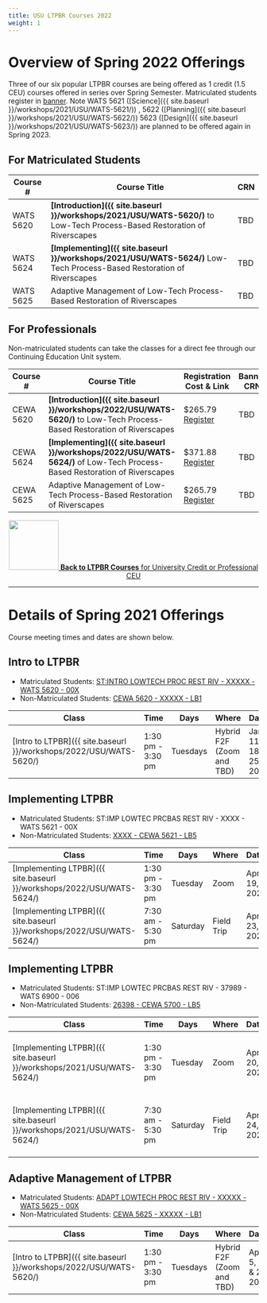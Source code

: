 ```yaml
---
title: USU LTPBR Courses 2022
weight: 1
---
```


# Overview of Spring 2022 Offerings

Three of our six popular LTPBR courses  are being offered as 1 credit (1.5 CEU) courses offered in series over Spring Semester.  Matriculated students register in [banner](http://banner.usu.edu). Note WATS 5621 ([Science]({{ site.baseurl }}/workshops/2021/USU/WATS-5621/)) , 5622 ([Planning]({{ site.baseurl }}/workshops/2021/USU/WATS-5622/)) 5623 ([Design]({{ site.baseurl }}/workshops/2021/USU/WATS-5623/)) are planned to be offered again in Spring 2023.

## For Matriculated Students

| Course # |  Course Title | CRN     |
|--------------------------------------------------------------------------------------------------------------------------------------------------------------|---|---|
| WATS 5620 |  **[Introduction]({{ site.baseurl }}/workshops/2021/USU/WATS-5620/)** to Low-Tech Process-Based Restoration of Riverscapes | TBD   |
| WATS 5624 | **[Implementing]({{ site.baseurl }}/workshops/2021/USU/WATS-5624/)** Low-Tech Process-Based Restoration of Riverscapes | TBD  |
| WATS 5625 | Adaptive Management of Low-Tech Process-Based Restoration of Riverscapes | TBD |



## For Professionals

Non-matriculated students can take the classes for a direct fee through our Continuing Education Unit system.

| Course # |  Course Title | Registration Cost & Link | Banner CRN |
|--------------------------------------------------------------------------------------------------------------------------------------------------------------|---|---|---|
| CEWA 5620 |  **[Introduction]({{ site.baseurl }}/workshops/2022/USU/WATS-5620/)** to Low-Tech Process-Based Restoration of Riverscapes | $265.79 [Register]() | TBD   |
| CEWA 5624 | **[Implementing]({{ site.baseurl }}/workshops/2022/USU/WATS-5624/)** of Low-Tech Process-Based Restoration of Riverscapes | $371.88 [Register]() | TBD  |
| CEWA 5625 | Adaptive Management of Low-Tech Process-Based Restoration of Riverscapes | $265.79 [Register]() | TBD |


<div align="center">
<a class=" button hollow" href="{{ site.baseurl }}/workshops/uni.html#professional-continuing-education-units"><img width="100" src="{{ site.baseurl }}/assets/images/sponsors/USU.png">  <b> Back to  LTPBR Courses</b>  for University Credit or Professional CEU  <i class="fa fa-chevron-circle-left" aria-hidden="true"></i>
  </a>
</div>

-------
# Details of Spring 2021 Offerings

Course meeting times and dates are shown below. 

## Intro to LTPBR
- Matriculated Students: [ST:INTRO LOWTECH PROC REST RIV - XXXXX  - WATS 5620 - 00X]()
- Non-Matriculated Students: [CEWA 5620 - XXXXX  - LB1]() 

| Class                                                        | Time              | Days     | Where                     | Dates                  | Instructor                 |
| ------------------------------------------------------------ | ----------------- | -------- | ------------------------- | ---------------------- | -------------------------- |
| [Intro to LTPBR]({{ site.baseurl }}/workshops/2022/USU/WATS-5620/) | 1:30 pm - 3:30 pm | Tuesdays | Hybrid F2F (Zoom and TBD) | Jan 11, 18 & 25,  2022 | Joseph Michael Wheaton (P) |





## Implementing LTPBR 
- Matriculated Students: ST:IMP LOWTEC PRCBAS REST RIV - XXXX - WATS 5621 - 00X
- Non-Matriculated Students: [XXXX - CEWA 5621 - LB5]()



| Class                                                        | Time              | Days     | Where      | Dates        | Instructors                                                  |
| ------------------------------------------------------------ | ----------------- | -------- | ---------- | ------------ | ------------------------------------------------------------ |
| [Implementing LTPBR]({{ site.baseurl }}/workshops/2022/USU/WATS-5624/) | 1:30 pm - 3:30 pm | Tuesday  | Zoom       | Apr 19, 2022 | [Stephen Nicholas Bennett]({{ site.baseurl }}//workshops/2020/SGI/#instruction-team) |
| [Implementing LTPBR]({{ site.baseurl }}/workshops/2022/USU/WATS-5624/) | 7:30 am - 5:30 pm | Saturday | Field Trip | Apr 23, 2022 | [Stephen Nicholas Bennett]({{ site.baseurl }}//workshops/2020/SGI/#instruction-team) |


## Implementing LTPBR 
- Matriculated Students: ST:IMP LOWTEC PRCBAS REST RIV - 37989 - WATS 6900 - 006
- Non-Matriculated Students: [26398 - CEWA 5700 - LB5](https://www.usu.edu/ais/ceu/register/?term=202120&crns=26398)



| Class                                                        | Time              | Days     | Where      | Dates        | Instructors                                                  |
| ------------------------------------------------------------ | ----------------- | -------- | ---------- | ------------ | ------------------------------------------------------------ |
| [Implementing LTPBR]({{ site.baseurl }}/workshops/2021/USU/WATS-5624/) | 1:30 pm - 3:30 pm | Tuesday  | Zoom       | Apr 20, 2022 | [Scott M Shahverdian (P), Joseph Michael Wheaton, Stephen Nicholas Bennett, Nicolaas W Bouwes]({{ site.baseurl }}//workshops/2020/SGI/#instruction-team) |
| [Implementing LTPBR]({{ site.baseurl }}/workshops/2021/USU/WATS-5624/) | 7:30 am - 5:30 pm | Saturday | Field Trip | Apr 24, 2022 | [Scott M Shahverdian (P), Joseph Michael Wheaton, Stephen Nicholas Bennett, Nicolaas W Bouwes]({{ site.baseurl }}//workshops/2020/SGI/#instruction-team) |

## Adaptive Management of LTPBR
- Matriculated Students: [ADAPT LOWTECH PROC REST RIV - XXXXX  - WATS 5625 - 00X]()
- Non-Matriculated Students: [CEWA 5625 - XXXXX  - LB1]() 

| Class                                                        | Time              | Days     | Where                     | Dates                  | Instructor                 |
| ------------------------------------------------------------ | ----------------- | -------- | ------------------------- | ---------------------- | -------------------------- |
| [Intro to LTPBR]({{ site.baseurl }}/workshops/2022/USU/WATS-5620/) | 1:30 pm - 3:30 pm | Tuesdays | Hybrid F2F (Zoom and TBD) | Apr 5, 12 & 26,  2022 | Nicolaas W Bouwes (P) |

